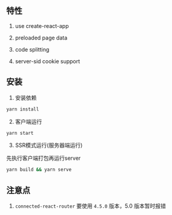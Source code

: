 ## 特性

1. use create-react-app

2. preloaded page data

3. code splitting

4. server-sid cookie support

## 安装

1. 安装依赖

```bash
yarn install
```

2. 客户端运行

```bash
yarn start
```

3. SSR模式运行(服务器端运行)

先执行客户端打包再运行server

```bash
yarn build && yarn serve
```

##

## 注意点

1. `connected-react-router` 要使用 `4.5.0` 版本，5.0 版本暂时报错